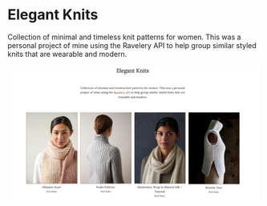 # Elegant Knits

Collection of minimal and timeless knit patterns for women. This was a personal project of mine using the Ravelery API to help group similar styled knits that are wearable and modern.

![Elegant Knit homepage](./src/images/preview_ek.png)
